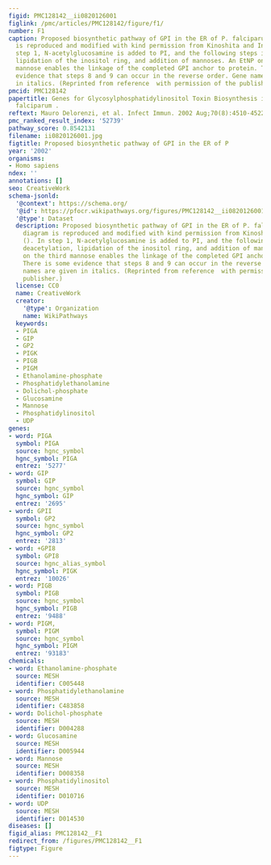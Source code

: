 ```yaml
---
figid: PMC128142__ii0820126001
figlink: /pmc/articles/PMC128142/figure/f1/
number: F1
caption: Proposed biosynthetic pathway of GPI in the ER of P. falciparum. The diagram
  is reproduced and modified with kind permission from Kinoshita and Inoue (). In
  step 1, N-acetylglucosamine is added to PI, and the following steps involve deacetylation,
  lipidation of the inositol ring, and addition of mannoses. An EtNP on the third
  mannose enables the linkage of the completed GPI anchor to protein. There is some
  evidence that steps 8 and 9 can occur in the reverse order. Gene names are given
  in italics. (Reprinted from reference  with permission of the publisher.)
pmcid: PMC128142
papertitle: Genes for Glycosylphosphatidylinositol Toxin Biosynthesis in Plasmodium
  falciparum .
reftext: Mauro Delorenzi, et al. Infect Immun. 2002 Aug;70(8):4510-4522.
pmc_ranked_result_index: '52739'
pathway_score: 0.8542131
filename: ii0820126001.jpg
figtitle: Proposed biosynthetic pathway of GPI in the ER of P
year: '2002'
organisms:
- Homo sapiens
ndex: ''
annotations: []
seo: CreativeWork
schema-jsonld:
  '@context': https://schema.org/
  '@id': https://pfocr.wikipathways.org/figures/PMC128142__ii0820126001.html
  '@type': Dataset
  description: Proposed biosynthetic pathway of GPI in the ER of P. falciparum. The
    diagram is reproduced and modified with kind permission from Kinoshita and Inoue
    (). In step 1, N-acetylglucosamine is added to PI, and the following steps involve
    deacetylation, lipidation of the inositol ring, and addition of mannoses. An EtNP
    on the third mannose enables the linkage of the completed GPI anchor to protein.
    There is some evidence that steps 8 and 9 can occur in the reverse order. Gene
    names are given in italics. (Reprinted from reference  with permission of the
    publisher.)
  license: CC0
  name: CreativeWork
  creator:
    '@type': Organization
    name: WikiPathways
  keywords:
  - PIGA
  - GIP
  - GP2
  - PIGK
  - PIGB
  - PIGM
  - Ethanolamine-phosphate
  - Phosphatidylethanolamine
  - Dolichol-phosphate
  - Glucosamine
  - Mannose
  - Phosphatidylinositol
  - UDP
genes:
- word: PIGA
  symbol: PIGA
  source: hgnc_symbol
  hgnc_symbol: PIGA
  entrez: '5277'
- word: GIP
  symbol: GIP
  source: hgnc_symbol
  hgnc_symbol: GIP
  entrez: '2695'
- word: GPII
  symbol: GP2
  source: hgnc_symbol
  hgnc_symbol: GP2
  entrez: '2813'
- word: +GPI8
  symbol: GPI8
  source: hgnc_alias_symbol
  hgnc_symbol: PIGK
  entrez: '10026'
- word: PIGB
  symbol: PIGB
  source: hgnc_symbol
  hgnc_symbol: PIGB
  entrez: '9488'
- word: PIGM,
  symbol: PIGM
  source: hgnc_symbol
  hgnc_symbol: PIGM
  entrez: '93183'
chemicals:
- word: Ethanolamine-phosphate
  source: MESH
  identifier: C005448
- word: Phosphatidylethanolamine
  source: MESH
  identifier: C483858
- word: Dolichol-phosphate
  source: MESH
  identifier: D004288
- word: Glucosamine
  source: MESH
  identifier: D005944
- word: Mannose
  source: MESH
  identifier: D008358
- word: Phosphatidylinositol
  source: MESH
  identifier: D010716
- word: UDP
  source: MESH
  identifier: D014530
diseases: []
figid_alias: PMC128142__F1
redirect_from: /figures/PMC128142__F1
figtype: Figure
---
```

